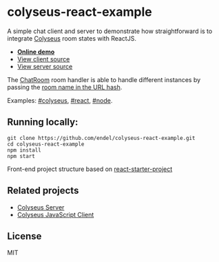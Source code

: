 # colyseus-react-example

A simple chat client and server to demonstrate how straightforward is to
integrate [Colyseus](https://github.com/gamestdio/colyseus) room states with ReactJS.

- **[Online demo](https://colyseus-react-example.herokuapp.com/#default)**
- [View client source](js/main.js)
- [View server source](server/chat_room.js)

The [ChatRoom](server/chat_room.js) room handler is able to handle different
instances by passing the [room name in the URL hash](js/main.js#L18).

Examples: [#colyseus](https://colyseus-react-example.herokuapp.com/#colyseus),
[#react](https://colyseus-react-example.herokuapp.com/#react),
[#node](https://colyseus-react-example.herokuapp.com/#node).

## Running locally:

```
git clone https://github.com/endel/colyseus-react-example.git
cd colyseus-react-example
npm install
npm start
```

Front-end project structure based on [react-starter-project](https://github.com/rauschma/react-starter-project)

## Related projects

- [Colyseus Server](https://github.com/gamestdio/colyseus)
- [Colyseus JavaScript Client](https://github.com/gamestdio/colyseus.js)

## License

MIT
